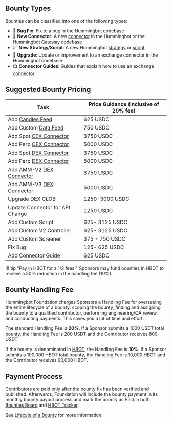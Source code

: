 ## Bounty Types

Bounties can be classified into one of the following types:

* 🐞 **Bug Fix**: Fix to a bug in the Hummingbot codebase
* 🏦 **New Connector**: A new [connector](/exchanges/) in the Hummingbot or the Hummingbot Gateway codebase
* 📈 **New Strategy/Script**: A new Hummingbot [strategy](/strategies/) or [script](/scripts/)
* 🚀 **Upgrade**: Update or improvement to an exchange connector in the Hummingbot codebase
* 📺 **Connector Guides**: Guides that explain how to use an exchange connector

## Suggested Bounty Pricing

| Task | Price Guidance (inclusive of 20% fee) |
| --- | --- |
| Add [Candles Feed](v2-strategies/candles/) | 625 USDC |
| Add Custom [Data Feed](https://github.com/hummingbot/hummingbot/tree/master/hummingbot/data_feed) | 750 USDC |
| Add Spot [CEX Connector](/cex-connectors) | 3750 USDC |
| Add Perp [CEX Connector](/cex-connectors) | 5000 USDC |
| Add Spot [DEX Connector](/dex-connectors) | 3750 USDC |
| Add Perp [DEX Connector](/dex-connectors) | 5000 USDC |
| Add AMM-V2 [DEX Connector](/dex-connectors) | 3750 USDC |
| Add AMM-V3 [DEX Connector]((/dex-connectors)) | 5000 USDC |
| Upgrade DEX CLOB | 1250-3000 USDC |
| Update Connector for API Change | 1250 USDC |
| Add Custom Script | 625- 3125 USDC |
| Add Custom V2 Controller | 625- 3125 USDC |
| Add Custom Screener | 375 - 750 USDC |
| Fix Bug | 125- 625 USDC |
| Add Connector Guide | 625 USDC |

!!! tip "Pay in HBOT for a 1/2 fees!"
    Sponsors may fund bounties in HBOT to receive a 50% reduction in the handling fee (10%).

## Bounty Handling Fee

Hummingbot Foundation charges Sponsors a Handling Fee for overseeing the entire lifecycle of a bounty: scoping the bounty, finding and assigning the bounty to a qualified contributor, performing engineering/QA review, and conducting payments. This saves you a lot of time and effort.

The standard Handling Fee is **20%**. If a Sponsor submits a 1000 USDT total bounty, the Handling Fee is 200 USDT and the Contributor receives 800 USDT.

If the bounty is denominated in [HBOT](https://etherscan.io/token/0xe5097d9baeafb89f9bcb78c9290d545db5f9e9cb), the Handling Fee is **10%**. If a Sponsor submits a 100,000 HBOT total bounty, the Handling Fee is 10,000 HBOT and the Contributor receives 90,000 HBOT.

## Payment Process

Contributors are paid only after the bounty fix has been verified and published. Afterwards, Foundation will include the bounty payment in its monthly bounty payout process and mark the bounty as Paid in both [Bounties Board](https://github.com/orgs/hummingbot/projects/7/views/1) and [HBOT Tracker](https://docs.google.com/spreadsheets/d/1UNAumPMnXfsghAAXrfKkPGRH9QlC8k7Cu1FGQVL1t0M/edit?usp=sharing).

See [Lifecyle of a Bounty](./lifecycle.md) for more information.